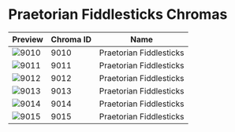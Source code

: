 # Praetorian Fiddlesticks Chromas

| Preview | Chroma ID | Name |
|---------|-----------|------|
| ![9010](https://raw.communitydragon.org/latest/plugins/rcp-be-lol-game-data/global/default/v1/champion-chroma-images/9/9010.png) | 9010 | Praetorian Fiddlesticks |
| ![9011](https://raw.communitydragon.org/latest/plugins/rcp-be-lol-game-data/global/default/v1/champion-chroma-images/9/9011.png) | 9011 | Praetorian Fiddlesticks |
| ![9012](https://raw.communitydragon.org/latest/plugins/rcp-be-lol-game-data/global/default/v1/champion-chroma-images/9/9012.png) | 9012 | Praetorian Fiddlesticks |
| ![9013](https://raw.communitydragon.org/latest/plugins/rcp-be-lol-game-data/global/default/v1/champion-chroma-images/9/9013.png) | 9013 | Praetorian Fiddlesticks |
| ![9014](https://raw.communitydragon.org/latest/plugins/rcp-be-lol-game-data/global/default/v1/champion-chroma-images/9/9014.png) | 9014 | Praetorian Fiddlesticks |
| ![9015](https://raw.communitydragon.org/latest/plugins/rcp-be-lol-game-data/global/default/v1/champion-chroma-images/9/9015.png) | 9015 | Praetorian Fiddlesticks |